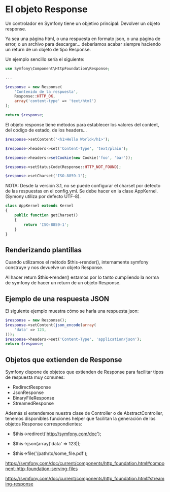 El objeto Response
==================

Un controlador en Symfony tiene un objetivo principal: Devolver un objeto response.

Ya sea una página html, o una respuesta en formato json, o una página de error, o un archivo para descargar... deberíamos acabar siempre haciendo un return de un objeto de tipo Response.

Un ejemplo sencillo sería el siguiente:

```php
use Symfony\Component\HttpFoundation\Response;

...

$response = new Response(
    'Contenido de la respuesta',
    Response::HTTP_OK,
    array('content-type' => 'text/html')
);

return $response;
```


El objeto response tiene métodos para establecer los valores del content, del código de estado, de los headers...

```php
$response->setContent('<h1>Hello World</h1>');

$response->headers->set('Content-Type', 'text/plain');

$response->headers->setCookie(new Cookie('foo', 'bar'));

$response->setStatusCode(Response::HTTP_NOT_FOUND);

$response->setCharset('ISO-8859-1');
```



NOTA: Desde la versión 3.1, no se puede configurar el charset por defecto de las respuestas en el config.yml. Se debe hacer en la clase AppKernel. (Symony utiliza por defecto UTF-8).

```php
class AppKernel extends Kernel
{
    public function getCharset()
    {
        return 'ISO-8859-1';
    }
}
```

Renderizando plantillas
-----------------------

Cuando utilizamos el método $this->render(), internamente symfony construye y nos devuelve un objeto Response.

Al hacer return $this->render() estamos por lo tanto cumpliendo la norma de symfony de hacer un return de un objeto Response.


Ejemplo de una respuesta JSON
-----------------------------

El siguiente ejemplo muestra cómo se haría una respuesta json:

```php
$response = new Response();
$response->setContent(json_encode(array(
    'data' => 123,
)));
$response->headers->set('Content-Type', 'application/json');
return $response;
```


Objetos que extienden de Response
---------------------------------

Symfony dispone de objetos que extienden de Response para facilitar tipos de respuesta muy comunes:

- RedirectResponse
- JsonResponse
- BinaryFileResponse
- StreamedResponse

Además si extendemos nuestra clase de Controller o de AbstractController, tenemos disponibles funciones helper que facilitan la generación de los objetos Response correspondientes:

- $this->redirect('http://symfony.com/doc');

- $this->json(array('data' => 123));

- $this->file('/path/to/some_file.pdf');


https://symfony.com/doc/current/components/http_foundation.html#component-http-foundation-serving-files

https://symfony.com/doc/current/components/http_foundation.html#streaming-response